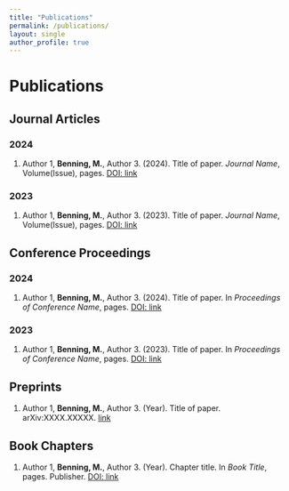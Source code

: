 ```yaml
---
title: "Publications"
permalink: /publications/
layout: single
author_profile: true
---
```


# Publications

## Journal Articles

### 2024
1. Author 1, **Benning, M.**, Author 3. (2024). Title of paper. *Journal Name*, Volume(Issue), pages. [DOI: link](https://doi.org/)

### 2023
1. Author 1, **Benning, M.**, Author 3. (2023). Title of paper. *Journal Name*, Volume(Issue), pages. [DOI: link](https://doi.org/)

## Conference Proceedings

### 2024
1. Author 1, **Benning, M.**, Author 3. (2024). Title of paper. In *Proceedings of Conference Name*, pages. [DOI: link](https://doi.org/)

### 2023
1. Author 1, **Benning, M.**, Author 3. (2023). Title of paper. In *Proceedings of Conference Name*, pages. [DOI: link](https://doi.org/)

## Preprints

1. Author 1, **Benning, M.**, Author 3. (Year). Title of paper. arXiv:XXXX.XXXXX. [link](https://arxiv.org/)

## Book Chapters

1. Author 1, **Benning, M.**, Author 3. (Year). Chapter title. In *Book Title*, pages. Publisher. [DOI: link](https://doi.org/)